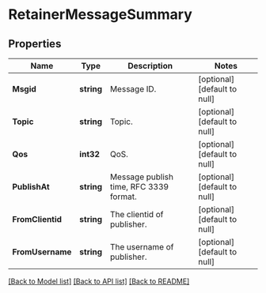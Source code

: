 # RetainerMessageSummary

## Properties
Name | Type | Description | Notes
------------ | ------------- | ------------- | -------------
**Msgid** | **string** | Message ID. | [optional] [default to null]
**Topic** | **string** | Topic. | [optional] [default to null]
**Qos** | **int32** | QoS. | [optional] [default to null]
**PublishAt** | **string** | Message publish time, RFC 3339 format. | [optional] [default to null]
**FromClientid** | **string** | The clientid of publisher. | [optional] [default to null]
**FromUsername** | **string** | The username of publisher. | [optional] [default to null]

[[Back to Model list]](../README.md#documentation-for-models) [[Back to API list]](../README.md#documentation-for-api-endpoints) [[Back to README]](../README.md)

